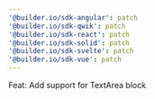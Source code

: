 ```yaml
---
'@builder.io/sdk-angular': patch
'@builder.io/sdk-qwik': patch
'@builder.io/sdk-react': patch
'@builder.io/sdk-solid': patch
'@builder.io/sdk-svelte': patch
'@builder.io/sdk-vue': patch
---
```


Feat: Add support for TextArea block
